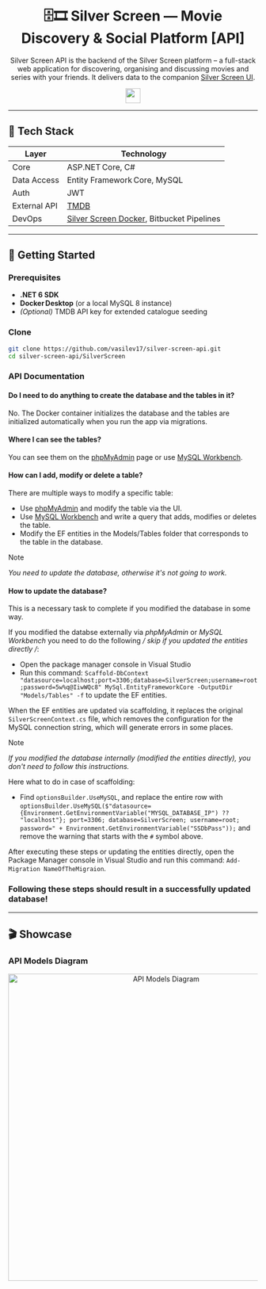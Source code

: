 <div align="center">

<h1>🗄️🎞️ Silver Screen — Movie Discovery & Social Platform [API]</h1>
  
<p>Silver Screen API is the backend of the Silver Screen platform – a full-stack web application for discovering, organising and discussing movies and series with your friends. It delivers data to the companion <a href="https://github.com/vasilev17/silver-screen-ui/tree/master">Silver Screen UI</a>.

<div>
  <img src="https://img.shields.io/badge/Team%20-%20Project%20-%20gray?logo=codecrafters&labelColor=orange" style="height: 30px; width: auto;">
</div>

</div>

---

## 🧰 Tech Stack

| Layer            | Technology                                   |
|------------------|----------------------------------------------|
| Core             | ASP.NET Core, C# |
| Data Access      | Entity Framework Core, MySQL |
| Auth             | JWT |
| External API     | [TMDB](https://developer.themoviedb.org/docs/getting-started) |
| DevOps           | [Silver Screen Docker](https://github.com/vasilev17/silver-screen-docker), Bitbucket Pipelines |

---

## 🏁 Getting Started

### Prerequisites
- **.NET 6 SDK**
- **Docker Desktop** (or a local MySQL 8 instance)
- *(Optional)* TMDB API key for extended catalogue seeding

### Clone

```bash
git clone https://github.com/vasilev17/silver-screen-api.git
cd silver-screen-api/SilverScreen
```

### API Documentation

#### Do I need to do anything to create the database and the tables in it?
No. The Docker container initializes the database and the tables are initialized automatically when you run the app via migrations.

#### Where I can see the tables?
You can see them on the [phpMyAdmin](http://localhost:5050/) page or use [MySQL Workbench](https://www.mysql.com/products/workbench/).

#### How can I add, modify or delete a table?
There are multiple ways to modify a specific table:

- Use [phpMyAdmin](http://localhost:5050/) and modify the table via the UI.
- Use [MySQL Workbench](https://www.mysql.com/products/workbench/) and write a query that adds, modifies or deletes the table. 
- Modify the EF entities in the Models/Tables folder that corresponds to the table in the database.

> [!NOTE]
> <i>You need to update the database, otherwise it's not going to work.</i>

#### How to update the database?
This is a necessary task to complete if you modified the database in some way.

If you modified the databse externally via *phpMyAdmin* or *MySQL Workbench* you need to do the following */ skip if you updated the entities directly /*:

- Open the package manager console in Visual Studio
- Run this command: `Scaffold-DbContext "datasource=localhost;port=3306;database=SilverScreen;username=root;password=5w%q@IiwWQc8" MySql.EntityFrameworkCore -OutputDir "Models/Tables" -f` to update the EF entities. 

When the EF entities are updated via scaffolding, it replaces the original `SilverScreenContext.cs` file, which removes the configuration for the MySQL connection string, which will generate errors in some places.

> [!NOTE]
> <i>If you modified the database internally (modified the entities directly), you don't need to follow this instructions.</i>

Here what to do in case of scaffolding:

- Find `optionsBuilder.UseMySQL`, and replace the entire row with `optionsBuilder.UseMySQL($"datasource={Environment.GetEnvironmentVariable("MYSQL_DATABASE_IP") ?? "localhost"}; port=3306; database=SilverScreen; username=root; password=" + Environment.GetEnvironmentVariable("SSDbPass"));` and remove the warning that starts with the `#` symbol above.

After executing these steps or updating the entities directly, open the Package Manager console in Visual Studio and run this command: `Add-Migration NameOfTheMigraion`.

### Following these steps should result in a successfully updated database!

---

## 🎬 Showcase

### API Models Diagram
<p align="center">
  <img width="622" height="620" alt="API Models Diagram" src="https://github.com/user-attachments/assets/f77b74bc-f644-4079-a6be-e8ba02a4b9b0" />
</p>
